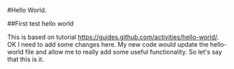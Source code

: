 #Hello World.

##First test hello world 

This is based on tutorial https://guides.github.com/activities/hello-world/.
OK I need to add some changes here.
My new code would update the hello-world file 
and allow me to really add some useful functionality.
So let's say that this is it.
